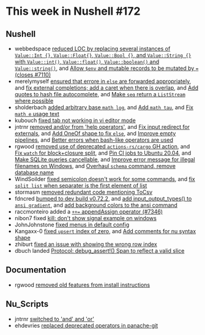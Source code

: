 # This week in Nushell #172


## Nushell

- webbedspace [reduced LOC by replacing several instances of `Value::Int {}`, `Value::Float{}`, `Value::Bool {}`, and `Value::String {}` with `Value::int()`, `Value::float()`, `Value::boolean()` and `Value::string()`](https://github.com/nushell/nushell/pull/7412), and [Allow `$env` and mutable records to be mutated by `=` (closes #7110)](https://github.com/nushell/nushell/pull/7318)
- merelymyself [ensured that errore in `else` are forwarded appropriately](https://github.com/nushell/nushell/pull/7411), and [fix external completions; add a caret when there is overlap](https://github.com/nushell/nushell/pull/7405), and [Add quotes to hash file autocomplete](https://github.com/nushell/nushell/pull/7398), and [Make `seq` return a `ListStream` where possible](https://github.com/nushell/nushell/pull/7367)
- sholderbach [added arbitrary base `math log`](https://github.com/nushell/nushell/pull/7409), and [Add `math tau`](https://github.com/nushell/nushell/pull/7408), and [Fix `math e` usage text](https://github.com/nushell/nushell/pull/7406)
- kubouch [fixed tab not working in vi editor mode](https://github.com/nushell/nushell/pull/7396)
- jntrnr [removed and/or from 'help operators'](https://github.com/nushell/nushell/pull/7388), and [Fix input redirect for externals](https://github.com/nushell/nushell/pull/7387), and [Add OneOf shape to fix `else`](https://github.com/nushell/nushell/pull/7385), and [Improve empty pipelines](https://github.com/nushell/nushell/pull/7383), and [Better errors when bash-like operators are used](https://github.com/nushell/nushell/pull/7241)
- rgwood [removed use of deprecated `actions-rs/cargo` GH action](https://github.com/nushell/nushell/pull/7375), and [Fix `watch` for block+closure split](https://github.com/nushell/nushell/pull/7374), and [Pin CI jobs to Ubuntu 20.04](https://github.com/nushell/nushell/pull/7359), and [Make SQLite queries cancellable](https://github.com/nushell/nushell/pull/7351), and [Improve error message for illegal filenames on Windows](https://github.com/nushell/nushell/pull/7348), and [Overhaul `schema` command, remove database name](https://github.com/nushell/nushell/pull/7344)
- WindSoilder [fixed semicolon doesn't work for some commands](https://github.com/nushell/nushell/pull/7373), and [fix `split list` when separater is the first element of list](https://github.com/nushell/nushell/pull/7355)
- stormasm [removed redundant code mentioning ToCsv](https://github.com/nushell/nushell/pull/7370)
- fdncred [bumped to dev build v0.72.2](https://github.com/nushell/nushell/pull/7360), and [add input_output_types() to `ansi gradient`](https://github.com/nushell/nushell/pull/7357), and [add background colors to the ansi command](https://github.com/nushell/nushell/pull/7312)
- raccmonteiro added a [`++=` appendAssign operator (#7346)](https://github.com/nushell/nushell/pull/7354)
- nibon7 fixed [kill: don't show signal example on windows](https://github.com/nushell/nushell/pull/7353)
- JohnJohnstone [fixed menus in default config](https://github.com/nushell/nushell/pull/7352)
- Kangaxx-0 [fixed `upsert` index of zero](https://github.com/nushell/nushell/pull/7350), and [Add comments for nu syntax shape](https://github.com/nushell/nushell/pull/7349)
- zhiburt [fixed an issue with showing the wrong row index](https://github.com/nushell/nushell/pull/7343)
- dbuch landed [Protocol: debug_assert!() Span to reflect a valid slice](https://github.com/nushell/nushell/pull/6806)


## Documentation

- rgwood [removed old features from install instructions](https://github.com/nushell/nushell.github.io/pull/693)

## Nu_Scripts


- jntrnr [switched to 'and' and 'or'](https://github.com/nushell/nu_scripts/pull/322)
- ehdevries [replaced deprecated operators in panache-git](https://github.com/nushell/nu_scripts/pull/321)
